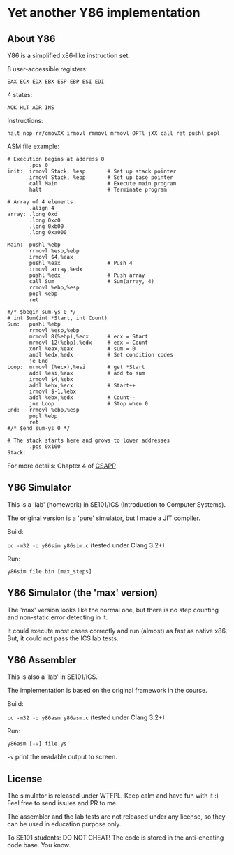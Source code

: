 Yet another Y86 implementation
===

About Y86
---

Y86 is a simplified x86-like instruction set.

8 user-accessible registers:

`EAX ECX EDX EBX ESP EBP ESI EDI`

4 states:

`AOK HLT ADR INS`

Instructions:

`halt nop rr/cmovXX irmovl rmmovl mrmovl OPTl jXX call ret pushl popl`

ASM file example:

    # Execution begins at address 0
           .pos 0
    init:  irmovl Stack, %esp       # Set up stack pointer
           irmovl Stack, %ebp       # Set up base pointer
           call Main                # Execute main program
           halt                     # Terminate program

    # Array of 4 elements
           .align 4
    array: .long 0xd
           .long 0xc0
           .long 0xb00
           .long 0xa000

    Main:  pushl %ebp
           rrmovl %esp,%ebp
           irmovl $4,%eax
           pushl %eax               # Push 4
           irmovl array,%edx
           pushl %edx               # Push array
           call Sum                 # Sum(array, 4)
           rrmovl %ebp,%esp
           popl %ebp
           ret

    #/* $begin sum-ys 0 */
    # int Sum(int *Start, int Count)
    Sum:   pushl %ebp
           rrmovl %esp,%ebp
           mrmovl 8(%ebp),%ecx      # ecx = Start
           mrmovl 12(%ebp),%edx     # edx = Count
           xorl %eax,%eax           # sum = 0
           andl %edx,%edx           # Set condition codes
           je End
    Loop:  mrmovl (%ecx),%esi       # get *Start
           addl %esi,%eax           # add to sum
           irmovl $4,%ebx
           addl %ebx,%ecx           # Start++
           irmovl $-1,%ebx
           addl %ebx,%edx           # Count--
           jne Loop                 # Stop when 0
    End:   rrmovl %ebp,%esp
           popl %ebp
           ret
    #/* $end sum-ys 0 */

    # The stack starts here and grows to lower addresses
           .pos 0x100
    Stack:

For more details: Chapter 4 of [CSAPP](http://csapp.cs.cmu.edu/)

Y86 Simulator
---

This is a 'lab' (homework) in SE101/ICS (Introduction to Computer Systems).

The original version is a 'pure' simulator, but I made a JIT compiler.

Build:

`cc -m32 -o y86sim y86sim.c` (tested under Clang 3.2+)

Run:

`y86sim file.bin [max_steps]`

Y86 Simulator (the 'max' version)
---

The 'max' version looks like the normal one, but there is no step counting and non-static error detecting in it.

It could execute most cases correctly and run (almost) as fast as native x86. But, it could not pass the ICS lab tests.

Y86 Assembler
---

This is also a 'lab' in SE101/ICS.

The implementation is based on the original framework in the course.

Build:

`cc -m32 -o y86asm y86asm.c` (tested under Clang 3.2+)

Run:

`y86asm [-v] file.ys`

`-v` print the readable output to screen.

License
---

The simulator is released under WTFPL. Keep calm and have fun with it :) Feel free to send issues and PR to me.

The assembler and the lab tests are not released under any license, so they can be used in education purpose only.

To SE101 students: DO NOT CHEAT! The code is stored in the anti-cheating code base. You know.
